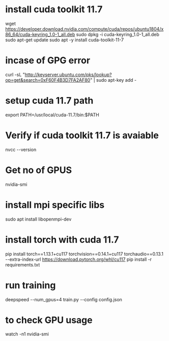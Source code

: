 # install cuda toolkit 11.7
wget https://developer.download.nvidia.com/compute/cuda/repos/ubuntu1804/x86_64/cuda-keyring_1.0-1_all.deb
sudo dpkg -i cuda-keyring_1.0-1_all.deb
sudo apt-get update
sudo apt -y install cuda-toolkit-11-7

# incase of GPG error
curl -sL "http://keyserver.ubuntu.com/pks/lookup?op=get&search=0xF60F4B3D7FA2AF80" | sudo apt-key add -

# setup cuda 11.7 path
export PATH=/usr/local/cuda-11.7/bin:$PATH


# Verify if cuda toolkit 11.7 is avaiable
nvcc --version

# Get no of GPUS
nvidia-smi

# install mpi specific libs
sudo apt install libopenmpi-dev
# install torch with cuda 11.7
pip install torch==1.13.1+cu117 torchvision==0.14.1+cu117 torchaudio==0.13.1 --extra-index-url https://download.pytorch.org/whl/cu117
pip install -r requirements.txt

# run training
deepspeed --num_gpus=4 train.py --config config.json

# to check GPU usage
watch -n1 nvidia-smi
